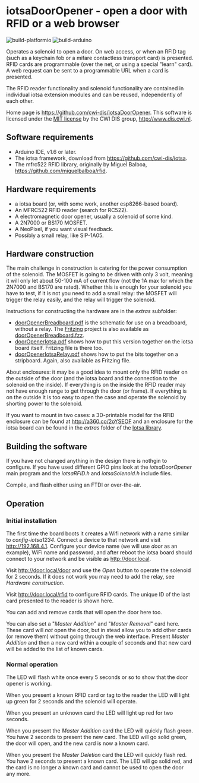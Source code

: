 # iotsaDoorOpener - open a door with RFID or a web browser

![build-platformio](https://github.com/cwi-dis/iotsaDoorOpener/workflows/build-platformio/badge.svg)
![build-arduino](https://github.com/cwi-dis/iotsaDoorOpener/workflows/build-arduino/badge.svg)

Operates a solenoid to open a door. On web access, or when an RFID tag (such as a keychain fob or a mifare contactless transport card) is presented. RFID cards are programmable (over the net, or using a special "learn" card). A web request can be sent to a programmable URL when a card is presented.

The RFID reader functionality and solenoid functionality are contained in individual iotsa extension modules and can be reused, independently of each other.

Home page is <https://github.com/cwi-dis/iotsaDoorOpener>.
This software is licensed under the [MIT license](LICENSE.txt) by the   CWI DIS group, <http://www.dis.cwi.nl>.

## Software requirements

* Arduino IDE, v1.6 or later.
* The iotsa framework, download from <https://github.com/cwi-dis/iotsa>.
* The mfrc522 RFID library, originally by Miguel Balboa, <https://github.com/miguelbalboa/rfid>.

## Hardware requirements

* a iotsa board (or, with some work, another esp8266-based board).
* An MFRC522 RFID reader (search for RC522).
* A electromagnetic door opener, usually a solenoid of some kind.
* A 2N7000 or BS170 MOSFET.
* A NeoPixel, if you want visual feedback.
* Possibly a small relay, like SIP-1A05.

## Hardware construction

The main challenge in construction is catering for the power consumption of the solenoid. The MOSFET is going to be driven with only 3 volt, meaning it will only let about 50-100 mA of current flow (not the 1A max for which the 2N7000 and BS170 are rated). Whether this is enough for your solenoid you have to test, if it is not you need to add a small relay: the MOSFET will trigger the relay easily, and the relay will trigger the solenoid.

Instructions for constructing the hardware are in the _extras_ subfolder:

* [doorOpenerBreadboard.pdf](extras/doorOpenerBreadboard.pdf) is the schematic for use on a breadboard, without a relay. The [Fritzing](http://fritzing.org/home/) project is also available as [doorOpenerBreadboard.fzz](extras/doorOpenerBreadboard.fzz).
* [doorOpenerIotsa.pdf](extras/doorOpenerIotsa.pdf) shows how to put this version together on the iotsa board itself. Fritzing file is there too.
* [doorOpenerIotsaRelay.pdf](extras/DisplayServer-stripboard.pdf) shows how to put the bits together on a stripboard. Again, also available as Fritzing file.

About enclosures: it may be a good idea to mount only the RFID reader on the outside of the door (and the iotsa board and the connection to the solenoid on the inside). If everything is on the inside the RFID reader may not have enough range to get through the door (or frame). If everything is on the outside it is too easy to open the case and operate the solenoid by shorting power to the solenoid.

If you want to mount in two cases: a 3D-printable model for the RFID enclosure can be found at <http://a360.co/2oYSEOF> and an enclosure for the iotsa board can be found in the _extras_ folder of the [Iotsa library](https://github.com/cwi-dis/iotsa).

## Building the software

If you have not changed anything in the design there is nothgin to configure. If you have used different GPIO pins look at the _iotsaDoorOpener_ main program and the _iotsaRFID.h_ and _iotsaSolenoid.h_ include files.

Compile, and flash either using an FTDI or over-the-air.

## Operation

### Initial installation

The first time the board boots it creates a Wifi network with a name similar to _config-iotsa1234_.  Connect a device to that network and visit <http://192.168.4.1>. Configure your device name (we will use _door_ as an example), WiFi name and password, and after reboot the iotsa board should connect to your network and be visible as <http://door.local>.

Visit <http://door.local/door> and use the _Open_ button to operate the solenoid for 2 seconds. If it does not work you may need to add the relay, see _Hardware construction_.

Visit <http://door.local/rfid> to configure RFID cards. The unique ID of the last card presented to the reader is shown here. 

You can add and remove cards that will open the door here too. 

You can also set a "_Master Addition_" and "_Master Removal_" card here. These card will _not_ open the door, but in stead allow you to add other cards (or remove them) without going through the web interface. Present _Master Addition_ and then a new card within a couple of seconds and that new card will be added to the list of known cards.

### Normal operation

The LED will flash white once every 5 seconds or so to show that the door opener is working. 

When you present a known RFID card or tag to the reader the LED will light up green for 2 seconds and the solenoid will operate. 

When you present an unknown card the LED will light up red for two seconds.

When you present the _Master Addition_ card the LED will quickly flash green. You have 2 seconds to present the new card. The LED will go solid green, the door will open, and the new card is now a known card.

When you present the _Master Deletion_ card the LED will quickly flash red. You have 2 seconds to present a known card. The LED will go solid red, and the card is no longer a known card and cannot be used to open the door any more.